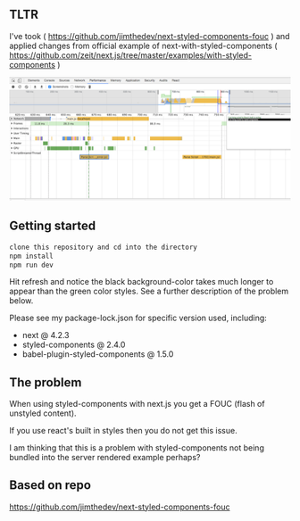 ## TLTR

I've took ( https://github.com/jimthedev/next-styled-components-fouc ) and applied changes from official example of next-with-styled-components ( https://github.com/zeit/next.js/tree/master/examples/with-styled-components )

![PErformance tab](./static/01_performanceTab.png)

## Getting started

```
clone this repository and cd into the directory
npm install
npm run dev
```

Hit refresh and notice the black background-color takes much longer to appear than the green color styles.
See a further description of the problem below.

Please see my package-lock.json for specific version used, including:

- next @ 4.2.3
- styled-components @ 2.4.0
- babel-plugin-styled-components @ 1.5.0

## The problem

When using styled-components with next.js you get a FOUC (flash of unstyled content).

If you use react's built in styles then you do not get this issue.

I am thinking that this is a problem with styled-components not being bundled into the server rendered example perhaps?

## Based on repo 

https://github.com/jimthedev/next-styled-components-fouc
